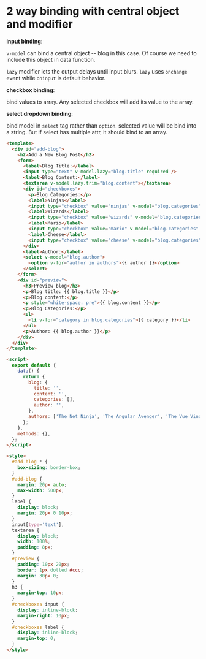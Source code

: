 # 2 way binding with central object and modifier

**input binding**:

`v-model` can bind a central object -- blog in this case. Of course we need to include this object in data function.

`lazy` modifier lets the output delays until input blurs. `lazy` uses `onchange` event while `oninput` is default behavior.

**checkbox binding**:

bind values to array. Any selected checkbox will add its value to the array.

**select dropdown binding**:

bind model in `select` tag rather than `option`. selected value will be bind into a string. But if select has multiple attr, it should bind to an array.

```html
<template>
  <div id="add-blog">
    <h2>Add a New Blog Post</h2>
    <form>
      <label>Blog Title:</label>
      <input type="text" v-model.lazy="blog.title" required />
      <label>Blog Content:</label>
      <textarea v-model.lazy.trim="blog.content"></textarea>
      <div id="checkboxes">
        <p>Blog Categories:</p>
        <label>Ninjas</label>
        <input type="checkbox" value="ninjas" v-model="blog.categories" />
        <label>Wizards</label>
        <input type="checkbox" value="wizards" v-model="blog.categories" />
        <label>Mario</label>
        <input type="checkbox" value="mario" v-model="blog.categories" />
        <label>Cheese</label>
        <input type="checkbox" value="cheese" v-model="blog.categories" />
      </div>
      <label>Author:</label>
      <select v-model="blog.author">
        <option v-for="author in authors">{{ author }}</option>
      </select>
    </form>
    <div id="preview">
      <h3>Preview blog</h3>
      <p>Blog title: {{ blog.title }}</p>
      <p>Blog content:</p>
      <p style="white-space: pre">{{ blog.content }}</p>
      <p>Blog Categories:</p>
      <ul>
        <li v-for="category in blog.categories">{{ category }}</li>
      </ul>
      <p>Author: {{ blog.author }}</p>
    </div>
  </div>
</template>

<script>
  export default {
    data() {
      return {
        blog: {
          title: '',
          content: '',
          categories: [],
          author: '',
        },
        authors: ['The Net Ninja', 'The Angular Avenger', 'The Vue Vindicator'],
      };
    },
    methods: {},
  };
</script>

<style>
  #add-blog * {
    box-sizing: border-box;
  }
  #add-blog {
    margin: 20px auto;
    max-width: 500px;
  }
  label {
    display: block;
    margin: 20px 0 10px;
  }
  input[type='text'],
  textarea {
    display: block;
    width: 100%;
    padding: 8px;
  }
  #preview {
    padding: 10px 20px;
    border: 1px dotted #ccc;
    margin: 30px 0;
  }
  h3 {
    margin-top: 10px;
  }
  #checkboxes input {
    display: inline-block;
    margin-right: 10px;
  }
  #checkboxes label {
    display: inline-block;
    margin-top: 0;
  }
</style>
```
